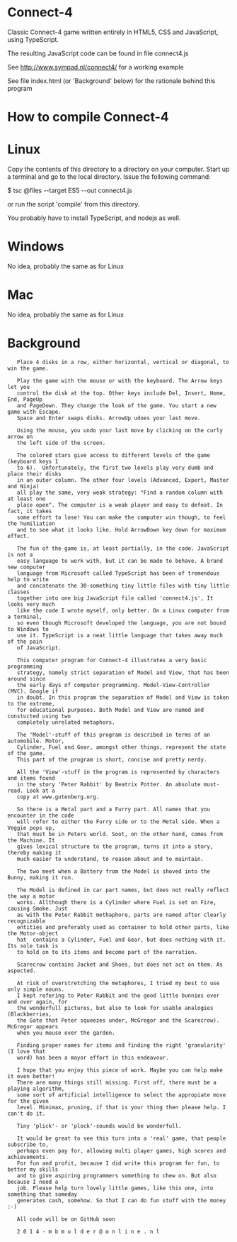 Connect-4
=========

Classic Connect-4 game written entirely in HTML5, CSS and JavaScript, using TypeScript.  

The resulting JavaScript code can be found in file connect4.js

See http://www.sympad.nl/connect4/ for a working example

See file index.html (or 'Background' below) for the rationale behind this program


How to compile Connect-4
========================

Linux
=====
Copy the contents of this directory to a directory on your computer. Start up a terminal and go to the local directory. Issue the following command:

$ tsc @files --target ES5 --out connect4.js

or run the script 'compile' from this directory.

You probably have to install TypeScript, and nodejs as well.


Windows
=======
No idea, probably the same as for Linux


Mac
===
No idea, probably the same as for Linux


Background
==========

       Place 4 disks in a row, either horizontal, vertical or diagonal, to win the game.

       Play the game with the mouse or with the keyboard. The Arrow keys let you 
       control the disk at the top. Other keys include Del, Insert, Home, End, PageUp 
       and PageDown. They change the look of the game. You start a new game with Escape. 
       Space and Enter swaps disks. ArrowUp udoes your last move.

       Using the mouse, you undo your last move by clicking on the curly arrow on 
       the left side of the screen.

       The colored stars give access to different levels of the game (keyboard keys 1 
       to 6).  Unfortunately, the first two levels play very dumb and place their disks 
       in an outer column. The other four levels (Advanced, Expert, Master and Ninja) 
       all play the same, very weak strategy: "Find a random column with at least one 
       place open". The computer is a weak player and easy to defeat. In fact, it takes 
       some effort to lose! You can make the computer win though, to feel the humiliation 
       and to see what it looks like. Hold ArrowDown key down for maximum effect.

       The fun of the game is, at least partially, in the code. JavaScript is not a
       easy language to work with, but it can be made to behave. A brand new computer 
       language from Microsoft called TypeScript has been of tremendous help to write 
       and concatenate the 30-something tiny little files with tiny little classes 
       together into one big JavaScript file called 'connect4.js', It looks very much 
       like the code I wrote myself, only better. On a Linux computer from a terminal, 
       so even though Microsoft developed the language, you are not bound to Windows to 
       use it. TypeScript is a neat little language that takes away much of the pain 
       of JavaScript.

       This computer program for Connect-4 illustrates a very basic programming 
       strategy, namely strict separation of Model and View, that has been around since 
       the early days of computer programming. Model-View-Controller (MVC). Google if 
       in doubt. In this program the separation of Model and View is taken to the extreme, 
       for educational purposes. Both Model and View are named and constucted using two 
       completely unrelated metaphors. 
       
       The 'Model'-stuff of this program is described in terms of an automobile. Motor, 
       Cylinder, Fuel and Gear, amongst other things, represent the state of the game. 
       This part of the program is short, concise and pretty nerdy. 
       
       All the 'View'-stuff in the program is represented by characters and items found 
       in the story 'Peter Rabbit' by Beatrix Potter. An absolute must-read. Look at a 
       copy at www.gutenberg.org.
       
       So there is a Metal part and a Furry part. All names that you encounter in the code 
       will refer to either the Furry side or to the Metal side. When a Veggie pops up, 
       that must be in Peters world. Soot, on the other hand, comes from the Machine. It 
       gives lexical structure to the program, turns it into a story, thereby making it 
       much easier to understand, to reason about and to maintain.
       
       The two meet when a Battery from the Model is shoved into the Bunny, making it run. 
       
       The Model is defined in car part names, but does not really reflect the way a motor 
       works. Allthough there is a Cylinder where Fuel is set on Fire, causing Smoke. Just 
       as with the Peter Rabbit methaphore, parts are named after clearly recognizable 
       entities and preferably used as container to hold other parts, like the Motor-object 
       hat  contains a Cylinder, Fuel and Gear, but does nothing with it. Its sole task is 
       to hold on to its items and become part of the narration.
       
       Scarecrow contains Jacket and Shoes, but does not act on them. As aspected.
  
       At risk of overstretching the metaphores, I tried my best to use only simple nouns. 
       I kept refering to Peter Rabbit and the good little bunnies over and over again, for 
       the wonderfull pictures, but also to look for usable analogies (Blackberries, 
       the Gate that Peter squeezes under, McGregor and the Scarecrow). McGregor appears 
       when you mouse over the garden.
       
       Finding proper names for items and finding the right 'granularity' (I love that 
       word) has been a mayor effort in this endeavour.
       
       I hope that you enjoy this piece of work. Maybe you can help make it even better! 
       There are many things still missing. First off, there must be a playing algorithm, 
       some sort of artificial intelligence to select the appropiate move for the given 
       level. Minimax, pruning, if that is your thing then please help. I can't do it.
       
       Tiny 'plick'- or 'plock'-sounds would be wonderfull.
       
       It would be great to see this turn into a 'real' game, that people subscribe to, 
       perhaps even pay for, allowing multi player games, high scores and achievements. 
       For fun and profit, because I did write this program for fun, to better my skills 
       and to give aspiring programmers something to chew on. But also because I need a 
       job. Please help turn lovely little games, like this one, into something that someday 
       generates cash, somehow. So that I can do fun stuff with the money :-) 
       
       All code will be on GitHub soon
       
       2 0 1 4 - m b m u l d e r @ o n l i n e . n l


